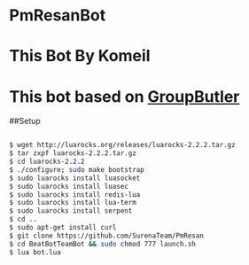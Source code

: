 # PmResanBot

# This Bot By Komeil

# This bot based on [GroupButler](https://github.com/SurenaTeam/PmResan)

##Setup

```bash

$ wget http://luarocks.org/releases/luarocks-2.2.2.tar.gz
$ tar zxpf luarocks-2.2.2.tar.gz
$ cd luarocks-2.2.2
$ ./configure; sudo make bootstrap
$ sudo luarocks install luasocket
$ sudo luarocks install luasec
$ sudo luarocks install redis-lua
$ sudo luarocks install lua-term
$ sudo luarocks install serpent
$ cd ..
$ sudo apt-get install curl
$ git clone https://github.com/SurenaTeam/PmResan
$ cd BeatBotTeamBot && sudo chmod 777 launch.sh
$ lua bot.lua
```
